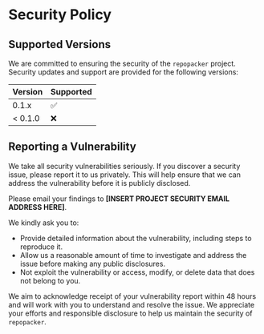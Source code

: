 # Security Policy

## Supported Versions

We are committed to ensuring the security of the `repopacker` project. Security updates and support are provided for the following versions:

| Version | Supported          |
| ------- | ------------------ |
| 0.1.x   | :white_check_mark: |
| < 0.1.0 | :x:                |

## Reporting a Vulnerability

We take all security vulnerabilities seriously. If you discover a security issue, please report it to us privately. This will help ensure that we can address the vulnerability before it is publicly disclosed.

Please email your findings to **[INSERT PROJECT SECURITY EMAIL ADDRESS HERE]**.

We kindly ask you to:

- Provide detailed information about the vulnerability, including steps to reproduce it.
- Allow us a reasonable amount of time to investigate and address the issue before making any public disclosures.
- Not exploit the vulnerability or access, modify, or delete data that does not belong to you.

We aim to acknowledge receipt of your vulnerability report within 48 hours and will work with you to understand and resolve the issue. We appreciate your efforts and responsible disclosure to help us maintain the security of `repopacker`.
